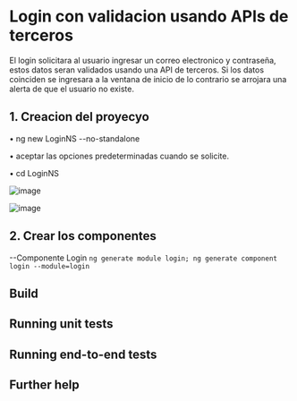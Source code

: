 # Login con validacion usando APIs de terceros

El login solicitara al usuario ingresar un correo electronico y contraseña, estos datos seran validados usando una API de terceros. 
Si los datos coinciden se ingresara a la ventana de inicio de lo contrario se arrojara una alerta de que el usuario no existe.

## 1. Creacion del proyecyo

• ng new LoginNS --no-standalone

• aceptar las opciones predeterminadas cuando se solicite.

• cd LoginNS


![image](https://github.com/user-attachments/assets/3fa30cab-107e-4aea-bc52-75ce71ed83ad)

![image](https://github.com/user-attachments/assets/16f21e9a-858a-4bee-a88e-e64fd9344ad1)


## 2. Crear los componentes 
--Componente Login
`ng generate module login; ng generate component login --module=login`



## Build



## Running unit tests



## Running end-to-end tests



## Further help

